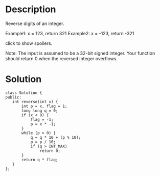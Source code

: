 # Description
Reverse digits of an integer.

Example1: x = 123, return 321
Example2: x = -123, return -321

click to show spoilers.

Note:
The input is assumed to be a 32-bit signed integer. Your function should return 0 when the reversed integer overflows.

# Solution
 ```
 class Solution {
public:
    int reverse(int x) {
        int p = x, flag = 1;
        long long q = 0;
        if (x < 0) {
            flag = -1;
            p = x * -1;
        }
        while (p > 0) {
            q = q * 10 + (p % 10);
            p = p / 10;
            if (q > INT_MAX)
                return 0;
        }
        return q * flag;
    }
};
```
